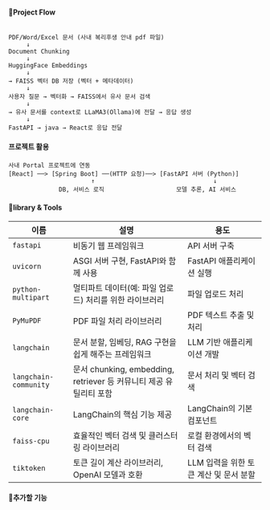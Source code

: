 #### 🎈Project Flow
```text

PDF/Word/Excel 문서 (사내 복리후생 안내 pdf 파일)
     ↓
Document Chunking
     ↓
HuggingFace Embeddings 
     ↓
→ FAISS 벡터 DB 저장 (벡터 + 메타데이터)
     ↓
사용자 질문 → 벡터화 → FAISS에서 유사 문서 검색
     ↓
→ 유사 문서를 context로 LLaMA3(Ollama)에 전달 → 응답 생성
     ↓
FastAPI → java → React로 응답 전달

```

#### 프로젝트 활용
```text
사내 Portal 프로젝트에 연동
[React] ──> [Spring Boot] ──(HTTP 요청)──> [FastAPI 서버 (Python)]
                       ↑                                 ↓
              DB, 서비스 로직                    모델 추론, AI 서비스
```



#### 🎈library & Tools
| 이름                  | 설명                                                                 | 용도                                      |
|-----------------------|---------------------------------------------------------------------|-------------------------------------------|
| `fastapi`             | 비동기 웹 프레임워크                                                 | API 서버 구축                             |
| `uvicorn`             | ASGI 서버 구현, FastAPI와 함께 사용                                  | FastAPI 애플리케이션 실행                 |
| `python-multipart`    | 멀티파트 데이터(예: 파일 업로드) 처리를 위한 라이브러리               | 파일 업로드 처리                          |
| `PyMuPDF`             | PDF 파일 처리 라이브러리                                             | PDF 텍스트 추출 및 처리                   |
| `langchain`           | 문서 분할, 임베딩, RAG 구현을 쉽게 해주는 프레임워크                 | LLM 기반 애플리케이션 개발                |
| `langchain-community` | 문서 chunking, embedding, retriever 등 커뮤니티 제공 유틸리티 포함   | 문서 처리 및 벡터 검색                    |
| `langchain-core`      | LangChain의 핵심 기능 제공                                           | LangChain의 기본 컴포넌트                 |
| `faiss-cpu`           | 효율적인 벡터 검색 및 클러스터링 라이브러리                          | 로컬 환경에서의 벡터 검색                 |
| `tiktoken`            | 토큰 길이 계산 라이브러리, OpenAI 모델과 호환                        | LLM 입력을 위한 토큰 계산 및 문서 분할    |

#### 🎈추가할 기능
